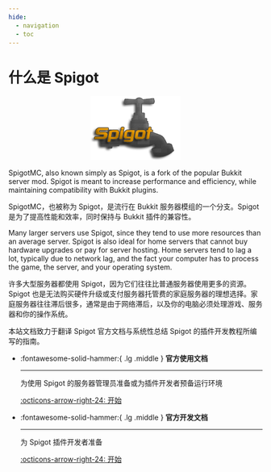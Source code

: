 ```yaml
---
hide:
  - navigation
  - toc
---
```


# 什么是 Spigot

<p align="center">
  <a href="https://www.spigotmc.org/"><img src="official-plugin-development/images/spigot.png" alt="spigotmc-logo"></a>
</p>

SpigotMC, also known simply as Spigot, is a fork of the popular Bukkit server mod. Spigot is meant to increase performance and efficiency, while maintaining compatibility with Bukkit plugins.

SpigotMC，也被称为 Spigot，是流行在 Bukkit 服务器模组的一个分支。Spigot 是为了提高性能和效率，同时保持与 Bukkit 插件的兼容性。

Many larger servers use Spigot, since they tend to use more resources than an average server. Spigot is also ideal for home servers that cannot buy hardware upgrades or pay for server hosting. Home servers tend to lag a lot, typically due to network lag, and the fact your computer has to process the game, the server, and your operating system.

许多大型服务器都使用 Spigot，因为它们往往比普通服务器使用更多的资源。Spigot 也是无法购买硬件升级或支付服务器托管费的家庭服务器的理想选择。家庭服务器往往滞后很多，通常是由于网络滞后，以及你的电脑必须处理游戏、服务器和你的操作系统。

本站文档致力于翻译 Spigot 官方文档与系统性总结 Spigot 的插件开发教程所编写的指南。

<div class="grid cards" markdown>

-   :fontawesome-solid-hammer:{ .lg .middle } __官方使用文档__

    ---

    为使用 Spigot 的服务器管理员准备或为插件开发者预备运行环境

    [:octicons-arrow-right-24: 开始](official-spigot-using/)

-   :fontawesome-solid-hammer:{ .lg .middle } __官方开发文档__

    ---

    为 Spigot 插件开发者准备

    [:octicons-arrow-right-24: 开始](official-plugin-development/)

</div>